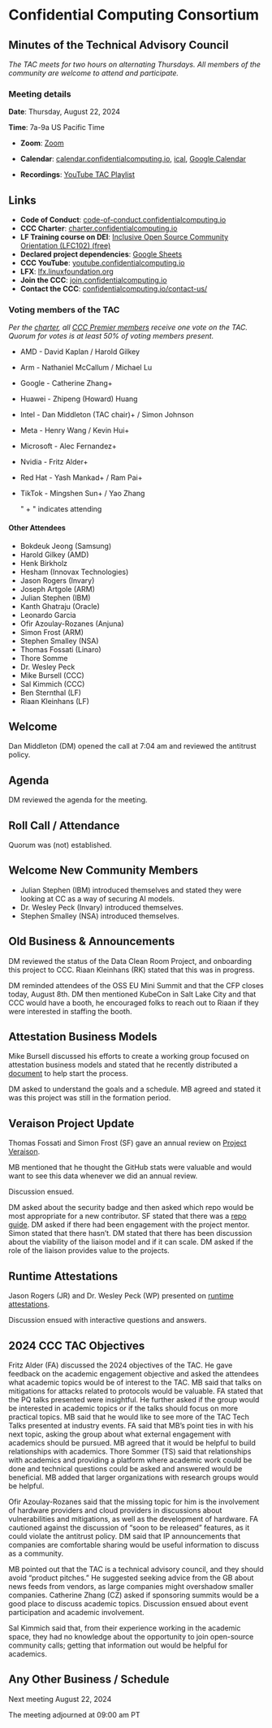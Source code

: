 # Confidential Computing Consortium

## Minutes of the Technical Advisory Council

*The TAC meets for two hours on alternating Thursdays. All members of the community are welcome to attend and participate.*

### Meeting details

**Date**: Thursday, August 22, 2024

**Time**: 7a-9a US Pacific Time

* **Zoom**: [Zoom](https://zoom-lfx.platform.linuxfoundation.org/meeting/94618773737?password=4b2a5cdf-685a-4ea3-822d-24ff7ddab72e)

* **Calendar**: [calendar.confidentialcomputing.io](https://calendar.confidentialcomputing.io),
[ical](https://calendar.google.com/calendar/ical/c\_c0pcihr7n2n1k3a38i32d9ag10%40group.calendar.google.com/public/basic.ics),
[Google Calendar](https://calendar.google.com/calendar/u/0/r?cid=c\_c0pcihr7n2n1k3a38i32d9ag10@group.calendar.google.com)

* **Recordings**: [YouTube TAC Playlist](https://www.youtube.com/playlist?list=PLmfkUJc39uMjaB_I1dYW72I44kr9QzG_B)

## Links

* **Code of Conduct**: [code-of-conduct.confidentialcomputing.io](https://code-of-conduct.confidentialcomputing.io)
* **CCC Charter**: [charter.confidentialcomputing.io](https://charter.confidentialcomputing.io)
* **LF Training course on DEI**: [Inclusive Open Source Community Orientation (LFC102) (free)](https://training.linuxfoundation.org/training/inclusive-open-source-community-orientation-lfc102/)
* **Declared project dependencies**: [Google Sheets](https://docs.google.com/spreadsheets/d/1UKnbbGWXYLjnPZsox3zmYo59nv3XSXjePfas5E2fER0/edit#gid=0)
* **CCC YouTube**: [youtube.confidentialcomputing.io](https://youtube.confidentialcomputing.io)
* **LFX**: [lfx.linuxfoundation.org](https://lfx.linuxfoundation.org)
* **Join the CCC**: [join.confidentialcomputing.io](https://join.confidentialcomputing.io)
* **Contact the CCC**: [confidentialcomputing.io/contact-us/](https://confidentialcomputing.io/contact-us/)

### Voting members of the TAC

*Per the [charter](https://charter.confidentialcomputing.io), all [CCC Premier members](https://confidentialcomputing.io/members/) receive one vote on the TAC. Quorum for votes is at least 50% of voting members present.*

* AMD - David Kaplan / Harold Gilkey
* Arm - Nathaniel McCallum   / Michael Lu
* Google - Catherine Zhang+
* Huawei - Zhipeng (Howard) Huang
* Intel - Dan Middleton (TAC chair)+ / Simon Johnson
* Meta -  Henry Wang /  Kevin Hui+
* Microsoft - Alec Fernandez+
* Nvidia - Fritz Alder+
* Red Hat - Yash Mankad+  / Ram Pai+
* TikTok - Mingshen Sun+   / Yao Zhang

   " + " indicates attending

#### Other Attendees

* Bokdeuk Jeong (Samsung)
* Harold Gilkey (AMD)
* Henk Birkholz
* Hesham (Innovax Technologies)
* Jason Rogers (Invary)
* Joseph Artgole (ARM)
* Julian Stephen (IBM)
* Kanth Ghatraju (Oracle)
* Leonardo Garcia
* Ofir Azoulay-Rozanes (Anjuna)
* Simon Frost (ARM)
* Stephen Smalley (NSA)
* Thomas Fossati (Linaro)
* Thore Somme
* Dr. Wesley Peck
* Mike Bursell (CCC)
* Sal Kimmich (CCC)
* Ben Sternthal (LF)
* Riaan Kleinhans (LF)

## Welcome

Dan Middleton (DM) opened the call at 7:04 am and reviewed the antitrust policy.

## Agenda

DM reviewed the agenda for the meeting.

## Roll Call / Attendance

Quorum was (not) established.

## Welcome New Community Members

* Julian Stephen (IBM) introduced themselves and stated they were looking at CC as a way of securing AI models.
* Dr. Wesley Peck (Invary) introduced themselves.
* Stephen Smalley (NSA) introduced themselves.

## Old Business & Announcements

DM reviewed the status of the Data Clean Room Project, and onboarding this project to CCC. Riaan Kleinhans (RK) stated that this was in progress.

DM reminded attendees of the OSS EU Mini Summit and that the CFP closes today, August 8th. DM then mentioned KubeCon in Salt Lake City and that CCC would have a booth, he encouraged folks to reach out to Riaan if they were interested in staffing the booth.

## Attestation Business Models

Mike Bursell discussed his efforts to create a working group focused on attestation business models and stated that he recently distributed a [document](https://docs.google.com/document/d/1ViW-y3GiLmBygwpC91diJCEEm8phIN4VSCDkhSsEnQc/edit#heading=h.1cwejrcpvn82) to help start the process.

DM asked to understand the goals and a schedule. MB agreed and stated it was this project was still in the formation period.

## Veraison Project Update

Thomas Fossati and Simon Frost (SF) gave an annual review on [Project Veraison](./Project%20Veraison%20CCC%20Review%202024.pdf).

MB mentioned that he thought the GitHub stats were valuable and would want to see this data whenever we did an annual review.

Discussion ensued.

DM asked about the security badge and then asked which repo would be most appropriate for a new contributor. SF stated that there was a [repo guide](https://github.com/veraison/docs/blob/main/repo-guide.md). DM asked if there had been engagement with the project mentor. Simon stated that there hasn’t. DM stated that there has been discussion about the viability of the liaison model and if it can scale. DM asked if the role of the liaison provides value to the projects.

## Runtime Attestations

Jason Rogers (JR) and Dr. Wesley Peck (WP) presented on [runtime attestations](./Invary%20Runtime%20Integrity%20-%20CCC%20TAC.pdf).

Discussion ensued with interactive questions and answers.

## 2024 CCC TAC Objectives

Fritz Alder (FA) discussed the 2024 objectives of the TAC. He gave feedback on the academic engagement objective and asked the attendees what academic topics would be of interest to the TAC.
MB said that talks on mitigations for attacks related to protocols would be valuable.
FA stated that the PQ talks presented were insightful. He further asked if the group would be interested in academic topics or if the talks should focus on more practical topics.
MB said that he would like to see more of the TAC Tech Talks presented at industry events.
FA said that MB’s point ties in with his next topic, asking the group about what external engagement with academics should be pursued.
MB agreed that it would be helpful to build relationships with academics.
Thore Sommer (TS) said that relationships with academics and providing a platform where academic work could be done and technical questions could be asked and answered would be beneficial. MB added that larger organizations with research groups would be helpful.

Ofir Azoulay-Rozanes said that the missing topic for him is the involvement of hardware providers and cloud providers in discussions about vulnerabilities and mitigations, as well as the development of hardware. FA cautioned against the discussion of “soon to be released” features, as it could violate the antitrust policy. DM said that IP announcements that companies are comfortable sharing would be useful information to discuss as a community.

MB pointed out that the TAC is a technical advisory council, and they should avoid “product pitches.” He suggested seeking advice from the GB about news feeds from vendors, as large companies might overshadow smaller companies. Catherine Zhang (CZ) asked if sponsoring summits would be a good place to discuss academic topics. Discussion ensued about event participation and academic involvement.

Sal Kimmich said that, from their experience working in the academic space, they had no knowledge about the opportunity to join open-source community calls; getting that information out would be helpful for academics.

## Any Other Business / Schedule

Next meeting August 22, 2024

The meeting adjourned at 09:00 am PT
